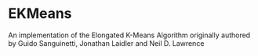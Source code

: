 EKMeans
=======

An implementation of the Elongated K-Means Algorithm originally authored by Guido Sanguinetti, Jonathan Laidler and Neil D. Lawrence
